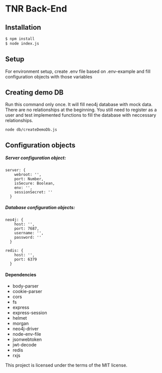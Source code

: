 # TNR Back-End

## Installation

```sh
$ npm install
$ node index.js
```

## Setup
For environment setup, create .env file based on .env-example and fill configuration objects with those variables

## Creating demo DB
Run this command only once. It will fill neo4j database with mock data. There are no relationships at the beginning. You still need to register as a user and test implemented functions to fill the database with neccessary relationships.
```
node db/createDemoDb.js
```

## Configuration objects
##### Server configuration object:
```
server: {
    webroot: '',
    port: Number,
    isSecure: Boolean,
    env: '',
    sessionSecret: ''
  }
```
##### Database configuration objects:
```
neo4j: {
    host: '',
    port: 7687,
    username: '',
    password: ''
  }

redis: {
    host: '',
    port: 6379
  }
```

#### Dependencies
* body-parser
* cookie-parser
* cors
* fs
* express
* express-session
* helmet
* morgan
* neo4j-driver
* node-env-file
* jsonwebtoken
* jwt-decode
* redis
* rxjs

This project is licensed under the terms of the MIT license.